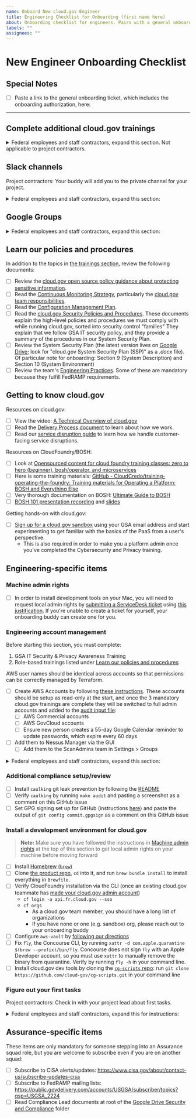 ```yaml
---
name: Onboard New cloud.gov Engineer
title: Engineering Checklist for Onboarding (first name here)
about: Onboarding checklist for engineers. Pairs with a general onboarding checklist.
labels: ""
assignees: ""
---
```


# New Engineer Onboarding Checklist

## Special Notes

- [ ] Paste a link to the general onboarding ticket, which includes the onboarding authorization, here:

---

## Complete additional cloud.gov trainings

<details>
  <summary>
    Federal employees and staff contractors, expand this section. Not applicable to project contractors.
  </summary>

Engineers who are federal employees or staff contractors have a Contingency Plan role and may participate in Incident Response, so they must complete the CP and IR trainings. Project contractors do not need to complete these trainings. Check one of the following:

- [ ] Coordinate with your onboarding buddy to schedule Contingency Planning training within 60 days. (and annually after that). This will cover the following document, which you should also review before or after training:
  - [ ] Read the [Contingency Plan](https://github.com/cloud-gov/internal-docs/blob/main/docs/resources/Plans-and-Procedures/contingency-plan.md).
- [ ] Coordinate with your onboarding buddy to schedule [Incident Response Training](https://docs.google.com/presentation/d/1AZjQE8zBzMRWZIFUuJPkJLted1ykGtALrLPoPRx5Vls/edit#slide=id.p) within 60 days of joining the team (and annually after that). This will cover the following document, which you should also review before or after training:
  - [ ] Read the [Incident Response Guide](https://github.com/cloud-gov/internal-docs/blob/main/docs/resources/Plans-and-Procedures/security-ir.md/).

</details>

## Slack channels

Project contractors: Your buddy will add you to the private channel for your project.

<details>
  <summary>
    Federal employees and staff contractors, expand this section:
  </summary>

Your onboarding buddy will add you to these Slack channels:

- [ ] `#cg-aws-security` - private channel where bots post security notices
- [ ] `#cg-billing` - private business development channel (if applicable)
- [ ] `#cg-incidents` - private channel for incident response
- [ ] `#cg-ops-banter` - private channel for operations/engineering banter
- [ ] `#cg-priv-compliance` - private channel for security and compliance discussions

</details>

## Google Groups

<details>
  <summary>
    Federal employees and staff contractors, expand this section:
  </summary>

- [ ] [cloud.gov AWS](https://groups.google.com/a/gsa.gov/g/cloud-gov-aws/members)
- [ ] [cloud.gov Notifications](https://groups.google.com/a/gsa.gov/g/cloud-gov-notifications/members) (🗣️)
- [ ] [cloud.gov Operations](https://groups.google.com/a/gsa.gov/g/cloud-gov-operations/members)
- [ ] [cloud.gov Security](https://groups.google.com/a/gsa.gov/g/cloud-gov-security/members)
- [ ] [cloud.gov Support](https://groups.google.com/a/gsa.gov/g/cloud-gov-support/members) (🗣️)

Channels marked with (🗣️) receive a lot of messages, either from customers or bots, and you may want to mute them.

</details>

## Learn our policies and procedures

In addition to the topics in [the trainings section](#complete-cloudgov-trainings), review the following documents:

- [ ] Review the [cloud.gov open source policy guidance about protecting sensitive information](https://github.com/18F/open-source-policy/blob/master/practice.md#protecting-sensitive-information).
- [ ] Read the [Continuous Monitoring Strategy](https://github.com/cloud-gov/internal-docs/blob/main/docs/resources/Plans-and-Procedures/continuous-monitoring.md), particularly the [cloud.gov team responsibilities](https://github.com/cloud-gov/internal-docs/blob/main/docs/resources/Plans-and-Procedures/continuous-monitoring.md#cloud-gov-team).
- [ ] Read the [Configuration Management Plan](https://github.com/cloud-gov/internal-docs/blob/main/docs/resources/Plans-and-Procedures/continuous-monitoring.md).
- [ ] Read the [cloud.gov Security Policies and Procedures](https://github.com/cloud-gov/cg-compliance-docs). These documents explain the high-level policies and procedures we must comply with while running cloud.gov, sorted into security control "families" They explain that we follow GSA IT security policy, and they provide a summary of the procedures in our System Security Plan.
- [ ] Review the System Security Plan (the latest version lives on [Google Drive](https://drive.google.com/drive/folders/1K90aAi_-YYyXTbrqQUCmmfLx25AQL_3i); look for "cloud.gov System Security Plan (SSP)" as a _.docx_ file). Of particular note for onboarding: Section 9 (System Description) and Section 10 (System Environment)
- [ ] Review the team's [Engineering Practices](https://github.com/cloud-gov/internal-docs/tree/main/docs/resources/Engineering-Practices). Some of these are mandatory because they fulfill FedRAMP requirements.

## Getting to know cloud.gov

Resources on cloud.gov:

- [ ] View the video: [A Technical Overview of cloud.gov](https://youtu.be/lwQCDeIm1Es)
- [ ] Read the [Delivery Process document](https://github.com/cloud-gov/product/blob/master/StoryLifecycle.md) to learn about how we work.
- [ ] Read our [service disruption guide](https://github.com/cloud-gov/internal-docs/blob/main/docs/resources/Plans-and-Procedures/service-disruption-guide.md) to learn how we handle customer-facing service disruptions.

Resources on CloudFoundry/BOSH:

- [ ] Look at [Opensourced content for cloud foundry training classes: zero to hero (beginner), bosh/operator, and microservices](https://github.com/EngineerBetter/summit-training-classes)
- [ ] Here is some training materials: [GitHub - CloudCredo/training-operating-the-foundry: Training materials for Operating a Platform: BOSH and Everything Else](https://github.com/CloudCredo/training-operating-the-foundry)
- [ ] Very thorough documentation on BOSH: [Ultimate Guide to BOSH](https://ultimateguidetobosh.com/)
- [ ] [BOSH 101 presentation recording](https://drive.google.com/file/d/1CRYsgusiKnHm8p5wE8pi2ybcdsWKSqyA/view) and [slides](https://docs.google.com/presentation/d/1PN0MpcKGtwKlRZqh5Ol3kBYAi-LIYZY4MDFo61rZ97Y/edit?usp=drive_web&ouid=109379933856846715499)

Getting hands-on with cloud.gov:

- [ ] [Sign up for a cloud.gov sandbox](https://cloud.gov/sign-up/#get-trial-access-and-a-free-sandbox-space) using your GSA email address and start experimenting to get familiar with the basics of the PaaS from a user's perspective.
  - This is also required in order to make you a platform admin once you've completed the Cybersecurity and Privacy training.

## Engineering-specific items

### Machine admin rights

- [ ] In order to install development tools on your Mac, you will need to request local admin rights by [submitting a ServiceDesk ticket](https://docs.google.com/document/d/1xepZsh83lxPDykrb1NXoeHxj8m78qsdW-9KqzO_CHOQ/edit) using [this justification](https://docs.google.com/document/d/1YGid3pTji5W_M9RuF1GDf614BVkLIRDmSrt1tDbej-o/edit). If you're unable to create a ticket for yourself, your onboarding buddy can create one for you.

### Engineering account management

Before starting this section, you must complete:

1. GSA IT Security & Privacy Awareness Training
1. Role-based trainings listed under [Learn our policies and procedures](#learn-our-policies-and-procedures)

AWS user names should be identical across accounts so that permissions can be correctly managed by Terraform.

- [ ] Create AWS Accounts by following [these instructions](https://github.com/cloud-gov/aws-admin/blob/main/docs/user_mgmt.md). These accounts should be setup as read-only at the start, and once the 3 mandatory cloud.gov trainings are complete they will be switched to full admin accounts and added to the [audit input file](https://github.com/cloud-gov/cg-compliance/blob/master/audit/inputs.yml):
  - [ ] AWS Commercial accounts
  - [ ] AWS GovCloud accounts
  - [ ] Ensure new person creates a 55-day Google Calendar reminder to update passwords, which expire every 60 days
- [ ] Add them to Nessus Manager via the GUI
  - [ ] Add them to the ScanAdmins team in Settings > Groups

<details>
  <summary>
    Federal employees and staff contractors, expand this section:
  </summary>

You are a member of the Cloud Operations team, which means you have additional administrative permissions:

- [ ] [Make them an admin](https://cloud.gov/docs/ops/managing-users/#managing-admins) of the platform.
- [ ] Add them to the [`platform-ops`](https://github.com/orgs/cloud-gov/teams/platform-ops) team in GitHub.
- [ ] Add them as an admin on the cg-django-uaa [docs](https://readthedocs.org/projects/cg-django-uaa/)
- [ ] Add them to [our dockerhub org](https://hub.docker.com/orgs/cloudgov) and ensure we're not over our license count
- [ ] Add them as an `agent` to the cloud.gov support Zendesk (Ask a cloud.gov member with admin access to Zendesk to add them).
- [ ] Add them as Technical users to [Ubuntu Advantage](https://ubuntu.com/pro/users) (Admin users for leads and supervisors)

</details>

### Additional compliance setup/review

- [ ] Install `caulking` git leak prevention by following the [README](https://github.com/cloud-gov/caulking/blob/main/README.md)
- [ ] Verify `caulking` by running `make audit` and pasting a screenshot as a comment on this GitHub issue
- [ ] Set GPG signing set up for GitHub (instructions [here](https://docs.google.com/document/d/11UDxvfkhncyLEs-NUCniw2u54j4uQBqsR2SBiLYPUZc/edit)) and paste the output of `git config commit.gpgsign` as a comment on this GitHub issue

### Install a development environment for cloud.gov

> **Note:** Make sure you have followed the instructions in [Machine admin rights](#machine-admin-rights) at the top of this section to get local admin rights on your machine before moving forward

- [ ] Install [Homebrew (`brew`)](https://brew.sh/)
- [ ] Clone [the product repo](https://github.com/cloud-gov/product), `cd` into it, and run `brew bundle install` to install everything in `Brewfile`.
- [ ] Verify CloudFoundry installation via the CLI (once an existing cloud.gov teammate has [made your cloud.gov admin account](https://cloud.gov/docs/ops/managing-users/#creating-admins))
  - `cf login -a api.fr.cloud.gov --sso`
  - `cf orgs`
    - As a cloud.gov team member, you should have a long list of organizations
    - If you have none or one (e.g. sandbox) org, please reach out to your onboarding buddy
- [ ] Configure `aws-vault` by [following our directions](https://github.com/cloud-gov/aws-admin/blob/main/docs/user_access.md)
- [ ] Fix `fly`, the Concourse CLI, by running `xattr -d com.apple.quarantine $(brew --prefix)/bin/fly`. Concourse does not sign `fly` with an Apple Developer account, so you must use `xattr` to manually remove the binary from quarantine. Verify by running `fly -h` in your command line.
- [ ] Install cloud.gov dev tools by cloning the [`cg-scripts` repo](https://github.com/cloud-gov/cg-scripts/): run `git clone https://github.com/cloud-gov/cg-scripts.git` in your command line

### Figure out your first tasks

Project contractors: Check in with your project lead about first tasks.

<details>
  <summary>
    Federal employees and staff contractors, expand this for instructions:
  </summary>

The engineering team currently contains the following squads, each with their own projects:

- Assurance, which focuses on security and compliance
- Platform, which maintains and improves cloud.gov, focusing on internals like our AWS architecture and Cloud Foundry
- Customer Success, which focuses on customer-facing features like service brokers and observability tools

If you are not already assigned to a particular squad, work with your onboarding buddy to join squad standups and learn what each squad is working on.

</details>

## Assurance-specific items

These items are only mandatory for someone stepping into an Assurance squad role, but you are welcome to subscribe even if you are on another squad:

- [ ] Subscribe to CISA alerts/updates: https://www.cisa.gov/about/contact-us/subscribe-updates-cisa
- [ ] Subscribe to FedRAMP mailing lists: https://public.govdelivery.com/accounts/USGSA/subscriber/topics?qsp=USGSA_2224
- [ ] Read Compliance Lead documents at root of the [Google Drive Security and Compliance](https://drive.google.com/drive/u/0/folders/1_vAXZsdVFYssR1DRCaavBCoDE_uxQCI5) folder
